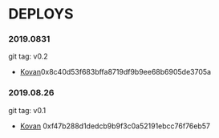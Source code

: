 # DEPLOYS

### 2019.0831
git tag: v0.2
* [Kovan](https://kovan.etherscan.io/address/0x8c40d53f683bffa8719df9b9ee68b6905de3705a)0x8c40d53f683bffa8719df9b9ee68b6905de3705a

### 2019.08.26
git tag: v0.1
* [Kovan](https://kovan.etherscan.io/address/0xf47b288d1dedcb9b9f3c0a52191ebcc76f76eb57) 0xf47b288d1dedcb9b9f3c0a52191ebcc76f76eb57
